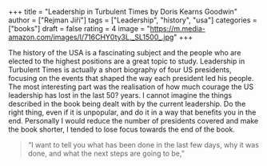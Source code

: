 +++
title = "Leadership in Turbulent Times by Doris Kearns Goodwin"
author = ["Rejman Jiří"]
tags = ["Leadership", "history", "usa"]
categories = ["books"]
draft = false
rating = 4
image = "https://m.media-amazon.com/images/I/716CHY0ty3L._SL1500_.jpg"
+++

The history of the USA is a fascinating subject and the people who are elected to the highest positions are a great topic to study. Leadership in Turbulent Times is actually a short biography of four US presidents, focusing on the events that shaped the way each president led his people. The most interesting part was the realisation of how much courage the US leadership has lost in the last 50? years. I cannot imagine the things described in the book being dealt with by the current leadership. Do the right thing, even if it is unpopular, and do it in a way that benefits you in the end. Personally I would reduce the number of presidents covered and make the book shorter, I tended to lose focus towards the end of the book.

<!--more-->

> “I want to tell you what has been done in the last few days, why it was done, and what the next steps are going to be,”
